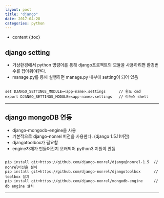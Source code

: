```yaml
---
layout: post
title: "django"
date: 2017-04-28
categories: python
---
```


* content
{:toc}

## django setting
* 가상환경에서 python 명령어를 통해 django프로젝트의 모듈을 사용하려면 환경변수를 잡아줘야한다.
* manage.py를 통해 실행하면 manage.py 내부에 setting이 되어 있음

```

set DJANGO_SETTINGS_MODULE=<app-name>.settings      // 윈도 cmd
export DJANGO_SETTINGS_MODULE=<app-name>.settings   // 리눅스 shell

```
***

## django mongoDB 연동
* django-mongodb-engine을 사용
* 기본적으로 django-nonrel 버전을 사용한다. (django 1.5.11버전)
* djangotoolbox가 필요함
* engine자체가 만들어진지 오래되어 python3 지원이 안됨

```

pip install git+https://github.com/django-nonrel/django@nonrel-1.5  // nonrel버전을 설치
pip install git+https://github.com/django-nonrel/djangotoolbox      // toolbox 설치
pip install git+https://github.com/django-nonrel/mongodb-engine     // db engine 설치

```
***